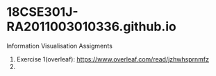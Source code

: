 # 18CSE301J-RA2011003010336.github.io
Information Visualisation Assigments
1. Exercise 1(overleaf): https://www.overleaf.com/read/jzhwhsprnmfz
2. 
